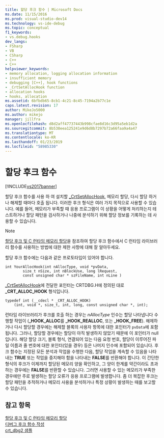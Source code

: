 ```yaml
---
title: 할당 후크 함수 | Microsoft Docs
ms.date: 11/15/2016
ms.prod: visual-studio-dev14
ms.technology: vs-ide-debug
ms.topic: conceptual
f1_keywords:
- vs.debug.hooks
dev_langs:
- FSharp
- VB
- CSharp
- C++
- C++
helpviewer_keywords:
- memory allocation, logging allocation information
- insufficient memory
- debugging [C++], hook functions
- _CrtSetAllocHook function
- allocation hooks
- hooks, allocation
ms.assetid: 6bfbdb65-8cb1-4c21-8c45-7194a2b77c1e
caps.latest.revision: 17
author: MikeJo5000
ms.author: mikejo
manager: jillfra
ms.openlocfilehash: d8d2aff47737443b998cfae8d16c3d95a5eb1d2a
ms.sourcegitcommit: 8b538eea125241e9d6d8b7297b72a66faa9a4a47
ms.translationtype: MT
ms.contentlocale: ko-KR
ms.lasthandoff: 01/23/2019
ms.locfileid: "58985330"
---
```

# <a name="allocation-hook-functions"></a>할당 후크 함수
[!INCLUDE[vs2017banner](../includes/vs2017banner.md)]

할당 후크 함수를 사용 하 여 설치할 [_CrtSetAllocHook](http://msdn.microsoft.com/library/405df37b-2fd1-42c8-83bc-90887f17f29d), 메모리 할당, 다시 할당 하거나 해제할 때마다 호출 됩니다. 이러한 후크 형식은 여러 가지 목적으로 사용할 수 있습니다. 예를 들어, 메모리가 부족할 때 응용 프로그램이 이 상황을 어떻게 처리하는지 테스트하거나 할당 패턴을 검사하거나 나중에 분석하기 위해 할당 정보를 기록하는 데 사용할 수 있습니다.  
  
> [!NOTE]
>  [할당 후크 및 C 런타임 메모리 할당](../debugger/allocation-hooks-and-c-run-time-memory-allocations.md)을 참조하여 할당 후크 함수에서 C 런타임 라이브러리 함수를 사용하는 방법에 대한 제한 사항에 대해 잘 알아두세요.  
  
 할당 후크 함수에는 다음과 같은 프로토타입이 있어야 합니다.  
  
```  
int YourAllocHook(int nAllocType, void *pvData,  
        size_t nSize, int nBlockUse, long lRequest,  
        const unsigned char * szFileName, int nLine )  
```  
  
 [_CrtSetAllocHook](http://msdn.microsoft.com/library/405df37b-2fd1-42c8-83bc-90887f17f29d)에 전달한 포인터는 CRTDBG.H에 정의된 대로 **_CRT_ALLOC_HOOK** 형식입니다.  
  
```  
typedef int (__cdecl * _CRT_ALLOC_HOOK)  
    (int, void *, size_t, int, long, const unsigned char *, int);  
```  
  
 런타임 라이브러리가 후크를 호출 하는 경우는 *nAllocType* 인수는 할당 나타냅니다 수행할 작업이 (**_HOOK_ALLOC**를 **_HOOK_REALLOC**, 또는 **_HOOK_FREE**). 해제하거나 다시 할당할 경우에는 해제할 블록의 사용자 항목에 대한 포인터가 `pvData`에 포함됩니다. 그러나, 할당할 경우에는 할당이 아직 발생하지 않았기 때문에 이 포인터가 null입니다. 해당 할당 크기, 블록 형식, 연결되어 있는 다음 요청 번호, 할당이 이루어진 파일 이름과 줄 번호에 대한 포인터(있을 경우) 등은 나머지 인수에 포함되어 있습니다. 후크 함수는 지정된 모든 분석과 작업을 수행한 다음, 할당 작업을 계속할 수 있음을 나타내는 **TRUE** 또는 작업을 중지해야 함을 나타내는 **FALSE**를 반환해야 합니다. 이 간단한 형식의 후크가 이제까지 할당된 메모리 양을 확인하고, 그 양이 한계를 약간이라도 초과하는 경우에는 **FALSE**를 반환할 수 있습니다. 그러면 사용할 수 있는 메모리가 부족한 경우에만 주로 발생하는 할당 오류가 응용 프로그램에 발생합니다. 좀 더 복잡한 후크는 할당 패턴을 추적하거나 메모리 사용을 분석하거나 특정 상황이 발생하는 때를 보고할 수 있습니다.  
  
## <a name="see-also"></a>참고 항목  
 [할당 후크 및 C 런타임 메모리 할당](../debugger/allocation-hooks-and-c-run-time-memory-allocations.md)   
 [디버그 후크 함수 작성](../debugger/debug-hook-function-writing.md)   
 [crt_dbg2 샘플](http://msdn.microsoft.com/21e1346a-6a17-4f57-b275-c76813089167)
